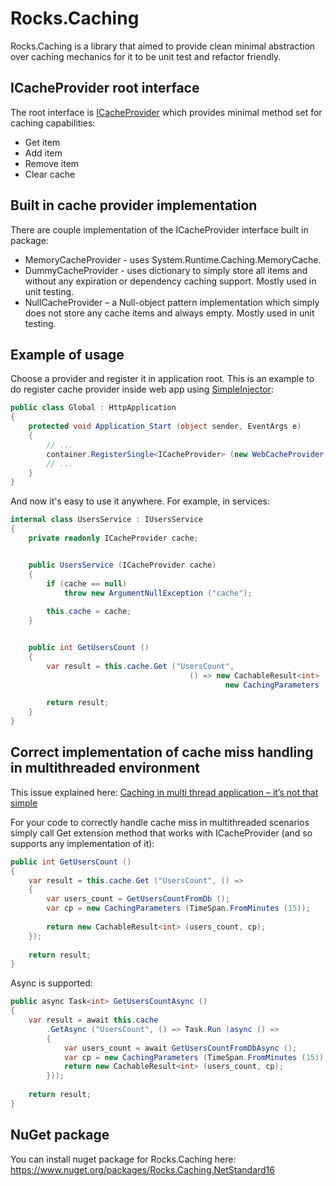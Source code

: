 Rocks.Caching
=============

Rocks.Caching is a library that aimed to provide clean minimal abstraction over caching mechanics for it to be unit test and refactor friendly.

## ICacheProvider root interface
The root interface is [ICacheProvider](https://github.com/mihail-yartsev/Rocks.Caching/blob/master/src/Rocks.Caching/ICacheProvider.cs) which provides minimal method set for caching capabilities:

* Get item
* Add item
* Remove item
* Clear cache

## Built in cache provider implementation
There are couple implementation of the ICacheProvider interface built in package:
* MemoryCacheProvider - uses System.Runtime.Caching.MemoryCache.
* DummyCacheProvider - uses dictionary to simply store all items and without any expiration or dependency caching support. Mostly used in unit testing.
* NullCacheProvider – a Null-object pattern implementation which simply does not store any cache items and always empty. Mostly used in unit testing.

## Example of usage
Choose a provider and register it in application root. This is an example to do register cache provider inside web app using [SimpleInjector](https://simpleinjector.codeplex.com/):
```csharp
public class Global : HttpApplication
{
	protected void Application_Start (object sender, EventArgs e)
	{
		// ...
  		container.RegisterSingle<ICacheProvider> (new WebCacheProvider ());
		// ...
	}
}

```

And now it's easy to use it anywhere. For example, in services:

```csharp
internal class UsersService : IUsersService
{
	private readonly ICacheProvider cache;


	public UsersService (ICacheProvider cache)
	{
		if (cache == null)
			throw new ArgumentNullException ("cache");
		  
		this.cache = cache;
	}


	public int GetUsersCount ()
	{
		var result = this.cache.Get ("UsersCount",
			                            () => new CachableResult<int> (this.GetUsersCountFromDb (),
			                            		new CachingParameters (TimeSpan.FromMinutes (15))));

		return result;
	}
}
```

## Correct implementation of cache miss handling in multithreaded environment
This issue explained here: [Caching in multi thread application – it’s not that simple](https://web.archive.org/web/20160513105334/http://michaellogutov.com/caching-in-multi-thread-application-its-not-that-simple/)

For your code to correctly handle cache miss in multithreaded scenarios simply call Get extension method that works with ICacheProvider (and so supports any implementation of it):
```csharp
public int GetUsersCount ()
{
    var result = this.cache.Get ("UsersCount", () =>
    {
        var users_count = GetUsersCountFromDb ();
        var cp = new CachingParameters (TimeSpan.FromMinutes (15));
 
        return new CachableResult<int> (users_count, cp);
    });
 
    return result;
}
```

Async is supported:

```csharp
public async Task<int> GetUsersCountAsync ()
{
    var result = await this.cache
        .GetAsync ("UsersCount", () => Task.Run (async () =>
        {
            var users_count = await GetUsersCountFromDbAsync ();
            var cp = new CachingParameters (TimeSpan.FromMinutes (15));
            return new CachableResult<int> (users_count, cp);
        }));
 
    return result;
}
```

## NuGet package
You can install nuget package for Rocks.Caching here: https://www.nuget.org/packages/Rocks.Caching.NetStandard16

